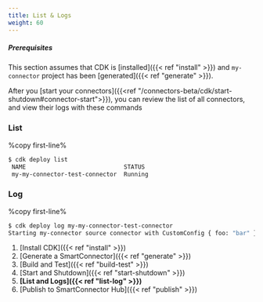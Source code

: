 ```yaml
---
title: List & Logs
weight: 60
---
```

##### Prerequisites

This section assumes that CDK is [installed]({{< ref "install" >}}) and `my-connector` project has been [generated]({{< ref "generate" >}}).

After you [start your connectors]({{<ref "/connectors-beta/cdk/start-shutdown#connector-start">}}), you can review the list of all connectors, and view their logs with these commands

### List

%copy first-line%
```bash
$ cdk deploy list                              
 NAME                            STATUS  
 my-my-connector-test-connector  Running
```

### Log

%copy first-line%
```bash
$ cdk deploy log my-my-connector-test-connector
Starting my-connector source connector with CustomConfig { foo: "bar" }
```

1. [Install CDK]({{< ref "install" >}})
2. [Generate a SmartConnector]({{< ref "generate" >}})
3. [Build and Test]({{< ref "build-test" >}})
4. [Start and Shutdown]({{< ref "start-shutdown" >}})
5. **[List and Logs]({{< ref "list-log" >}})**
6. [Publish to SmartConnector Hub]({{< ref "publish" >}})